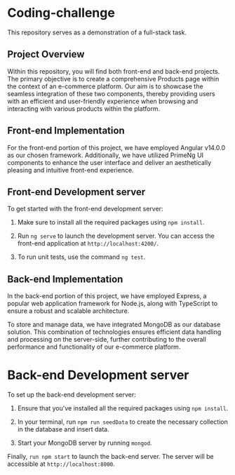 # Coding-challenge

This repository serves as a demonstration of a full-stack task.

## Project Overview

Within this repository, you will find both front-end and back-end projects. The primary objective is to create a comprehensive Products page within the context of an e-commerce platform. Our aim is to showcase the seamless integration of these two components, thereby providing users with an efficient and user-friendly experience when browsing and interacting with various products within the platform.

## Front-end Implementation

For the front-end portion of this project, we have employed Angular v14.0.0 as our chosen framework. Additionally, we have utilized PrimeNg UI components to enhance the user interface and deliver an aesthetically pleasing and intuitive front-end experience.

## Front-end Development server

To get started with the front-end development server:

1. Make sure to install all the required packages using `npm install`.

2. Run `ng serve` to launch the development server. You can access the front-end application at `http://localhost:4200/`.

3. To run unit tests, use the command `ng test`.

## Back-end Implementation

In the back-end portion of this project, we have employed Express, a popular web application framework for Node.js, along with TypeScript to ensure a robust and scalable architecture.

To store and manage data, we have integrated MongoDB as our database solution. This combination of technologies ensures efficient data handling and processing on the server-side, further contributing to the overall performance and functionality of our e-commerce platform.

# Back-end Development server

To set up the back-end development server:

1. Ensure that you've installed all the required packages using `npm install`.

2. In your terminal, run `npm run seedData` to create the necessary collection in the database and insert data.

3. Start your MongoDB server by running `mongod`.

Finally, `run npm start` to launch the back-end server. The server will be accessible at `http://localhost:8000`.

